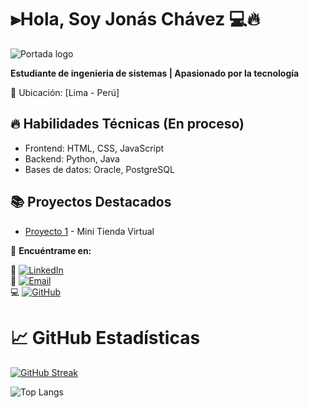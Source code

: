 # ⫸Hola, Soy Jonás Chávez 💻🔥

![Portada logo](https://github.com/user-attachments/assets/06055543-feb0-488e-987f-3f20cbf87b3a)


**Estudiante de ingenieria de sistemas | Apasionado por la tecnología**  

📍 Ubicación: [Lima - Perú]  

## 🔥 Habilidades Técnicas  (En proceso)
- Frontend: HTML, CSS, JavaScript 
- Backend: Python, Java
- Bases de datos: Oracle, PostgreSQL  

## 📚 Proyectos Destacados  
- [Proyecto 1](https://jonas26-hash.github.io/Pagina-Web/) - Mini Tienda Virtual  

📌 **Encuéntrame en:**  

🔗 [![LinkedIn](https://img.shields.io/badge/-/jonás_chávez-0077B5?style=plastic&logo=linkedin&logoColor=white)](https://linkedin.com/in/jonás-chávez-10b69a369)  
📧 [![Email](https://img.shields.io/badge/-chavezjonas347@gmail.com-D14836?style=plastic&logo=gmail&logoColor=white)](mailto:chavezjonas347@gmail.com)  
💻 [![GitHub](https://img.shields.io/badge/-@Jonas26_hash-181717?style=plastic&logo=github&logoColor=white)](https://github.com/Jonas26-hash)

# 📈 GitHub Estadísticas

[![GitHub Streak](https://github-readme-streak-stats.herokuapp.com?user=Jonas26-hash&theme=transparent)](https://git.io/streak-stats)

![Top Langs](https://github-readme-stats.vercel.app/api/top-langs/?username=anuraghazra&layout=compact)
